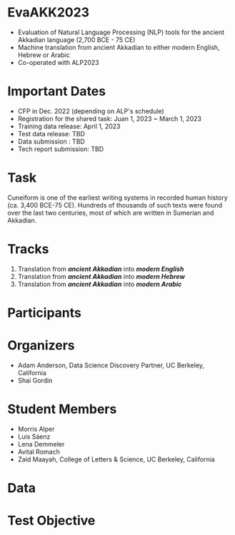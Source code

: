 # EvaAKK2023
* Evaluation of Natural Language Processing (NLP) tools for the ancient Akkadian language (2,700 BCE - 75 CE)
* Machine translation from ancient Akkadian to either modern English, Hebrew or Arabic
* Co-operated with ALP2023

# Important Dates

* CFP in Dec. 2022 (depending on ALP's schedule)
* Registration for the shared task: Juan 1, 2023 ~ March 1, 2023
* Training data release: April 1, 2023
* Test data release: TBD
* Data submission : TBD
* Tech report submission: TBD

# Task
Cuneiform is one of the earliest writing systems in recorded human history (ca. 3,400 BCE-75 CE). Hundreds of thousands of such texts were found over the last two centuries, most of which are written in Sumerian and Akkadian.


# Tracks
1. Translation from **_ancient Akkadian_** into **_modern English_**
2. Translation from **_ancient Akkadian_** into **_modern Hebrew_**
3. Translation from **_ancient Akkadian_** into **_modern Arabic_**

# Participants


# Organizers

* Adam Anderson, Data Science Discovery Partner, UC Berkeley, California
* Shai Gordin

# Student Members

* Morris Alper
* Luis Sáenz
* Lena Demmeler
* Avital Romach
* Zaid Maayah, College of Letters & Science, UC Berkeley, California

# Data


# Test Objective
